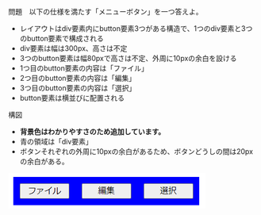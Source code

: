 問題　以下の仕様を満たす「メニューボタン」を一つ答えよ。
  - レイアウトはdiv要素内にbutton要素3つがある構造で、1つのdiv要素と3つのbutton要素で構成される
  - div要素は幅は300px、高さは不定
  - 3つのbutton要素は幅80pxで高さは不定、外周に10pxの余白を設ける
  - 1つ目のbutton要素の内容は「ファイル」
  - 2つ目のbutton要素の内容は「編集」
  - 3つ目のbutton要素の内容は「選択」
  - button要素は横並びに配置される

構図
  - **背景色はわかりやすさのため追加しています。**
  - 青の領域は「div要素」
  - ボタンそれぞれの外周に10pxの余白があるため、ボタンどうしの間は20pxの余白がある。

![1-2side](../images/1-2side.png)
